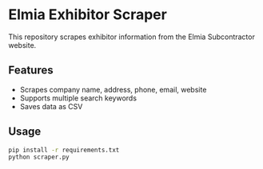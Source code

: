 # Elmia Exhibitor Scraper

This repository scrapes exhibitor information from the Elmia Subcontractor website.

## Features
- Scrapes company name, address, phone, email, website
- Supports multiple search keywords
- Saves data as CSV

## Usage
```bash
pip install -r requirements.txt
python scraper.py
